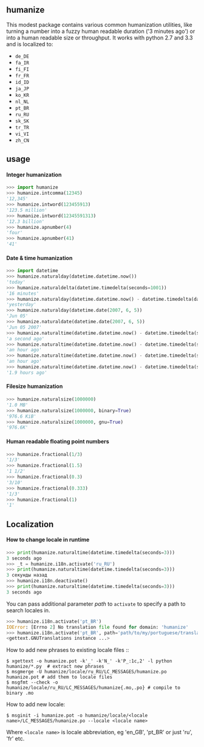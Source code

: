 humanize
-------- 
  
<!-- [![build status](https://secure.travis-ci.org/jmoiron/humanize.png?branch=master)](http://travis-ci.org/jmoiron/humanize) -->

This modest package contains various common humanization utilities, like turning
a number into a fuzzy human readable duration ('3 minutes ago') or into a human
readable size or throughput.  It works with python 2.7 and 3.3 and is localized
to:

- `de_DE`
- `fa_IR`
- `fi_FI`
- `fr_FR`
- `id_ID`
- `ja_JP`
- `ko_KR`
- `nl_NL`
- `pt_BR`
- `ru_RU`
- `sk_SK`
- `tr_TR`
- `vi_VI`
- `zh_CN`

usage
-----

#### Integer humanization

```py
>>> import humanize
>>> humanize.intcomma(12345)
'12,345'
>>> humanize.intword(123455913)
'123.5 million'
>>> humanize.intword(12345591313)
'12.3 billion'
>>> humanize.apnumber(4)
'four'
>>> humanize.apnumber(41)
'41'
``` 

#### Date & time humanization

```py
>>> import datetime
>>> humanize.naturalday(datetime.datetime.now())
'today'
>>> humanize.naturaldelta(datetime.timedelta(seconds=1001))
'16 minutes'
>>> humanize.naturalday(datetime.datetime.now() - datetime.timedelta(days=1))
'yesterday'
>>> humanize.naturalday(datetime.date(2007, 6, 5))
'Jun 05'
>>> humanize.naturaldate(datetime.date(2007, 6, 5))
'Jun 05 2007'
>>> humanize.naturaltime(datetime.datetime.now() - datetime.timedelta(seconds=1))
'a second ago'
>>> humanize.naturaltime(datetime.datetime.now() - datetime.timedelta(seconds=3600))
'an hour ago'
>>> humanize.naturaltime(datetime.datetime.now() - datetime.timedelta(seconds=7000))
'an hour ago'
>>> humanize.naturaltime(datetime.datetime.now() - datetime.timedelta(seconds=7000), precise=True)
'1.9 hours ago'
```

#### Filesize humanization

```py
>>> humanize.naturalsize(1000000)
'1.0 MB'
>>> humanize.naturalsize(1000000, binary=True)
'976.6 KiB'
>>> humanize.naturalsize(1000000, gnu=True)
'976.6K'
```

#### Human readable floating point numbers

```py
>>> humanize.fractional(1/3)
'1/3'
>>> humanize.fractional(1.5)
'1 1/2'
>>> humanize.fractional(0.3)
'3/10'
>>> humanize.fractional(0.333)
'1/3'
>>> humanize.fractional(1)
'1'
```

Localization
------------

#### How to change locale in runtime

```py
>>> print(humanize.naturaltime(datetime.timedelta(seconds=3)))
3 seconds ago
>>> _t = humanize.i18n.activate('ru_RU')
>>> print(humanize.naturaltime(datetime.timedelta(seconds=3)))
3 секунды назад
>>> humanize.i18n.deactivate()
>>> print(humanize.naturaltime(datetime.timedelta(seconds=3)))
3 seconds ago
```

You can pass additional parameter *path* to `activate` to specify a path to
search locales in.

```py
>>> humanize.i18n.activate('pt_BR')
IOError: [Errno 2] No translation file found for domain: 'humanize'
>>> humanize.i18n.activate('pt_BR', path='path/to/my/portuguese/translation/')
<gettext.GNUTranslations instance ...>
```

How to add new phrases to existing locale files ::

```shell
$ xgettext -o humanize.pot -k'_' -k'N_' -k'P_:1c,2' -l python humanize/*.py  # extract new phrases
$ msgmerge -U humanize/locale/ru_RU/LC_MESSAGES/humanize.po humanize.pot # add them to locale files
$ msgfmt --check -o humanize/locale/ru_RU/LC_MESSAGES/humanize{.mo,.po} # compile to binary .mo
```
How to add new locale:

```shell
$ msginit -i humanize.pot -o humanize/locale/<locale name>/LC_MESSAGES/humanize.po --locale <locale name>
```

Where `<locale name>` is locale abbreviation, eg 'en_GB', 'pt_BR' or just 'ru', 'fr' etc.
